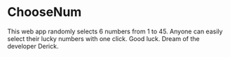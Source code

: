 # ChooseNum


This web app randomly selects 6 numbers from 1 to 45. Anyone can easily select their lucky numbers with one click. Good luck. Dream of the developer Derick.
